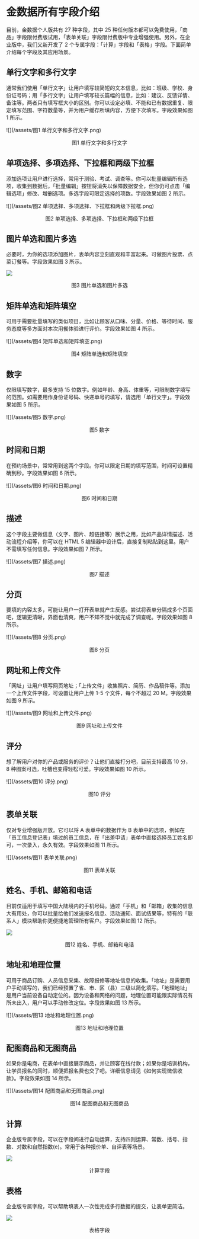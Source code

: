 # 金数据所有字段介绍

目前，金数据个人版共有 27 种字段，其中 25 种任何版本都可以免费使用，「商品」字段限付费版试用，「表单关联」字段限付费版中专业增强使用。另外，在企业版中，我们又新开发了 2 个专属字段：「计算」字段和「表格」字段。下面简单介绍每个字段及其应用场景。

## 单行文字和多行文字

通常我们使用「单行文字」让用户填写较简短的文本信息，比如：班级、学校、身份证号码；用「多行文字」让用户填写较长篇幅的信息，比如：建议、反馈详情、备注等。两者只有填写框大小的区别。你可以设定必填、不能和已有数据重复、限定填写范围、字符数量等，并为用户缓存所填内容，方便下次填写。字段效果如图 1 所示。

![](/assets/图1 单行文字和多行文字.png)

<center>图1 单行文字和多行文字</center>

## 单项选择、多项选择、下拉框和两级下拉框

添加选项让用户进行选择，常用于测验、考试、调查等。你可以批量编辑所有选项，收集到数据后，「批量编辑」按钮将消失以保障数据安全，但你仍可点击「编辑选项」修改、增删选项。多选字段可限定选择的项数。字段效果如图 2 所示。

![](/assets/图2 单项选择、多项选择、下拉框和两级下拉框.png)

<center>图2 单项选择、多项选择、下拉框和两级下拉框</center>

## 图片单选和图片多选

必要时，为你的选项添加图片，表单内容立刻直观和丰富起来。可做图片投票、点菜订餐等。字段效果如图 3 所示。

![](/assets/附录-图片单选和图片多选.png)

<center>图3 图片单选和图片多选</center>

## 矩阵单选和矩阵填空

可用于需要批量填写的类似项目，比如让顾客从口味、分量、价格、等待时间、服务态度等多方面对本次用餐体验进行评价。字段效果如图 4 所示。

![](/assets/图4 矩阵单选和矩阵填空.png)

<center>图4 矩阵单选和矩阵填空</center>

## 数字

仅限填写数字，最多支持 15 位数字。例如年龄、身高、体重等，可限制数字填写的范围。如需要用作身份证号码、快递单号的填写，请选用「单行文字」。字段效果如图 5 所示。

![](/assets/图5 数字.png)

<center>图5 数字</center>

## 时间和日期

在预约场景中，常常用到这两个字段。你可以限定日期的填写范围，时间可设置精确到秒。字段效果如图 6 所示。

![](/assets/图6 时间和日期.png)

<center>图6 时间和日期</center>

## 描述

这个字段主要做信息（文字、图片、超链接等）展示之用，比如产品详情描述、活动流程介绍等，你可以在 HTML 5 编辑器中设计后，直接复制粘贴到这里。用户不需填写任何信息。字段效果如图 7 所示。

![](/assets/图7 描述.png)

<center>图7 描述</center>

## 分页

要填的内容太多，可能让用户一打开表单就产生反感。尝试将表单分隔成多个页面吧，逻辑更清晰，界面也清爽，用户不知不觉中就完成了调查呢。字段效果如图 8 所示。

![](/assets/图8 分页.png)

<center>图8 分页</center>

## 网址和上传文件

「网址」让用户填写网页地址；「上传文件」收集照片、简历、作品稿件等。添加一个上传文件字段，可设置让用户上传 1-5 个文件，每个不超过 20 M。字段效果如图 9 所示。

![](/assets/图9 网址和上传文件.png)

<center>图9 网址和上传文件</center>

## 评分

想了解用户对你的产品或服务的评价？让他们直接打分吧，目前支持最高 10 分， 8 种图案可选，吐槽也变得轻松可爱。字段效果如图 10 所示。

![](/assets/图10 评分.png)

<center>图10 评分</center>

## 表单关联

仅对专业增强版开放。它可以将 A 表单中的数据作为 B 表单中的选项，例如在「员工信息登记表」填过的员工信息，在「出差申请」表单中直接选择员工姓名即可，一次录入，永久有效。字段效果如图 11 所示。

![](/assets/图11 表单关联.png)

<center>图11 表单关联</center>

## 姓名、手机、邮箱和电话

目前仅适用于填写中国大陆境内的手机号码。通过「手机」和「邮箱」收集的信息大有用处，你可以批量给他们发送报名信息、活动通知、面试结果等，特有的「联系人」模块帮助你更便捷地管理所有客户。字段效果如图 12 所示。

![](/assets/附录-联系信息字段.png)

<center>图12 姓名、手机、邮箱和电话</center>

## 地址和地理位置

可用于商品订购、人员信息采集、故障报修等地址信息的收集。「地址」是需要用户手动填写的，我们已经预置了省、市、区（县）三级以简化填写。「地理地址」是用户当前设备自动定位的。因为设备和网络的问题，地理位置可能跟实际情况有所未出入，用户可以手动修改定位。字段效果如图 13 所示。

![](/assets/图13 地址和地理位置.png)

<center>图13 地址和地理位置</center>

## 配图商品和无图商品

如果你是电商，在表单中直接展示商品，并让顾客在线付款；如果你是培训机构，让学员报名的同时，顺便把报名费也交了吧。详细信息请见《如何实现微信收款》。字段效果如图 14 所示。

![](/assets/图14 配图商品和无图商品.png)

<center>图14 配图商品和无图商品</center>

## 计算

企业版专属字段，可以在字段间进行自动运算，支持四则运算、常数、括号、指数、对数和自然指数(e)。常用于各种报价单、自评表等场景。

![](/assets/附录-计算字段.png)

<center>计算字段</center>

## 表格
企业版专属字段，可以帮助填表人一次性完成多行数据的提交，让表单更简洁。

![](/assets/运营商-表格字段.png)

<center>表格字段</center>






